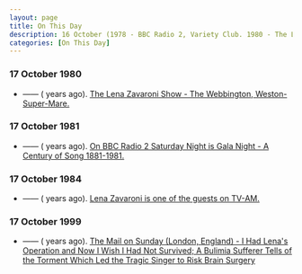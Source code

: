 ```yaml
---
layout: page
title: On This Day
description: 16 October (1978 - BBC Radio 2, Variety Club. 1980 - The Lena Zavaroni Show - The Webbington, Weston-Super-Mare. 1981 - BBC Radio 2,  A Century Of Song - The Royal Albert Hall, London, 1984 - TV-am.)
categories: [On This Day]
---
```


### 17 October 1980
* —— (<span id="age1"></span> years ago). [The Lena Zavaroni Show - The Webbington, Weston-Super-Mare.](/theatre/the%20lena%20zavaroni%20show/1980/10/17/the-lena-zavaroni-show.html)

### 17 October 1981
* —— (<span id="age2"></span> years ago). [On BBC Radio 2 Saturday Night is Gala Night - A Century of Song 1881-1981.](/bbc%20radio%202/1981/10/17/saturday-night-is-gala-night.html)

### 17 October 1984
* —— (<span id="age3"></span> years ago). [Lena Zavaroni is one of the guests on TV-AM.](/itv/1984/10/17/tv-am.html)

### 17 October 1999
* —— (<span id="age4"></span> years ago). [The Mail on Sunday (London, England) - I Had Lena's Operation and Now I Wish I Had Not Survived; A Bulimia Sufferer Tells of the Torment Which Led the Tragic Singer to Risk Brain Surgery](https://www.questia.com/article/1G1-109708790/i-had-lena-s-operation-and-now-i-wish-i-had-not-survived)

<!-- Script for calculating number of years ago -->
<script>

var dob = '19801017';
var year = Number(dob.substr(0, 4));
var month = Number(dob.substr(4, 2)) - 1;
var day = Number(dob.substr(6, 2));
var today = new Date();
var age1 = today.getFullYear() - year;
if (today.getMonth() < month || (today.getMonth() == month && today.getDate() < day)) {
age1--;
}
document.getElementById("age1").innerHTML=age1;

var dob = '19811017';
var year = Number(dob.substr(0, 4));
var month = Number(dob.substr(4, 2)) - 1;
var day = Number(dob.substr(6, 2));
var today = new Date();
var age2 = today.getFullYear() - year;
if (today.getMonth() < month || (today.getMonth() == month && today.getDate() < day)) {
age2--;
}
document.getElementById("age2").innerHTML=age2;

var dob = '19841017';
var year = Number(dob.substr(0, 4));
var month = Number(dob.substr(4, 2)) - 1;
var day = Number(dob.substr(6, 2));
var today = new Date();
var age3 = today.getFullYear() - year;
if (today.getMonth() < month || (today.getMonth() == month && today.getDate() < day)) {
age3--;
}
document.getElementById("age3").innerHTML=age3;

var dob = '19991017';
var year = Number(dob.substr(0, 4));
var month = Number(dob.substr(4, 2)) - 1;
var day = Number(dob.substr(6, 2));
var today = new Date();
var age4 = today.getFullYear() - year;
if (today.getMonth() < month || (today.getMonth() == month && today.getDate() < day)) {
age4--;
}
document.getElementById("age4").innerHTML=age4;
</script>

